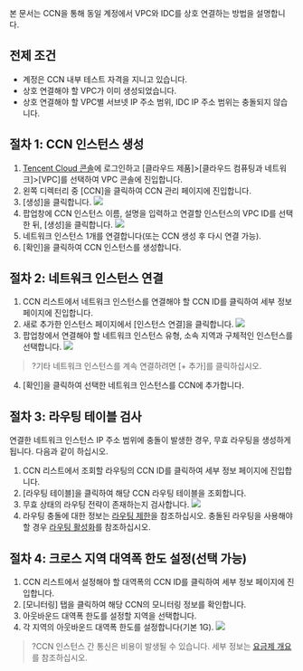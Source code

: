 본 문서는 CCN을 통해 동일 계정에서 VPC와 IDC를 상호 연결하는 방법을 설명합니다.

## 전제 조건
- 계정은 CCN 내부 테스트 자격을 지니고 있습니다.
- 상호 연결해야 할 VPC가 이미 생성되었습니다.
- 상호 연결해야 할 VPC별 서브넷 IP 주소 범위, IDC IP 주소 범위는 충돌되지 않습니다.

## 절차 1: CCN 인스턴스 생성
1. [Tencent Cloud 콘솔](https://console.cloud.tencent.com/)에 로그인하고 [클라우드 제품]>[클라우드 컴퓨팅과 네트워크]>[VPC]를 선택하여 VPC 콘솔에 진입합니다.
2. 왼쪽 디렉터리 중 [CCN]을 클릭하여 CCN 관리 페이지에 진입합니다.
3. [생성]을 클릭합니다. 
 ![](https://main.qcloudimg.com/raw/4189c3d3af70c389a81159a12198a21c.png)
4. 팝업창에 CCN 인스턴스 이름, 설명을 입력하고 연결할 인스턴스의 VPC ID를 선택한 뒤, [생성]을 클릭합니다.
![](https://main.qcloudimg.com/raw/df3ff21c5242b0d7f4ebf990ac5fb461.png)
5. 네트워크 인스턴스 1개를 연결합니다(또는 CCN 생성 후 다시 연결 가능).
6. [확인]을 클릭하여 CCN 인스턴스를 생성합니다.

## 절차 2: 네트워크 인스턴스 연결
1. CCN 리스트에서 네트워크 인스턴스를 연결해야 할 CCN ID를 클릭하여 세부 정보 페이지에 진입합니다.
2. 새로 추가한 인스턴스 페이지에서 [인스턴스 연결]을 클릭합니다. 
 ![](https://main.qcloudimg.com/raw/26cb82eddf09bc92f9f19903ebbdda26.png)
3. 팝업창에서 연결해야 할 네트워크 인스턴스 유형, 소속 지역과 구체적인 인스턴스를 선택합니다.
 ![](https://main.qcloudimg.com/raw/4f845d6af382804f1f22eb15fd901d45.png)
>?기타 네트워크 인스턴스를 계속 연결하려면 [+ 추가]를 클릭하십시오.
4. [확인]을 클릭하여 선택한 네트워크 인스턴스를 CCN에 추가합니다.

## 절차 3: 라우팅 테이블 검사
연결한 네트워크 인스턴스 IP 주소 범위에 충돌이 발생한 경우, 무효 라우팅을 생성하게 됩니다. 다음과 같이 하십시오.
1. CCN 리스트에서 조회할 라우팅의 CCN ID를 클릭하여 세부 정보 페이지에 진입합니다.
2. [라우팅 테이블]을 클릭하여 해당 CCN 라우팅 테이블을 조회합니다.
3. 무효 상태의 라우팅 전략이 존재하는지 검사합니다.
 ![](https://main.qcloudimg.com/raw/ae2fb3be44f2f56ab64a257f505b2b4e.png)
4. 라우팅 충돌에 대한 정보는 [라우팅 제한](https://cloud.tencent.com/document/product/877/18679#.E8.B7.AF.E7.94.B1.E9.99.90.E5.88.B6)을 참조하십시오. 충돌된 라우팅을 사용해야 할 경우 [라우팅 활성화](https://cloud.tencent.com/document/product/877/18750)를 참조하십시오.

## 절차 4: 크로스 지역 대역폭 한도 설정(선택 가능)

1. CCN 리스트에서 설정해야 할 대역폭의 CCN ID를 클릭하여 세부 정보 페이지에 진입합니다.
2. [모니터링] 탭을 클릭하여 해당 CCN의 모니터링 정보를 확인합니다.
3. 아웃바운드 대역폭 한도를 설정할 지역을 선택합니다.
4. 각 지역의 아웃바운드 대역폭 한도를 설정합니다(기본 1G).
 ![](https://main.qcloudimg.com/raw/e92d2cef0bdf5366054f7fd71415f24a.png)

>?CCN 인스턴스 간 통신은 비용이 발생될 수 있습니다. 세부 정보는 [요금제 개요](https://cloud.tencent.com/document/product/877/18676)를 참조하십시오.

